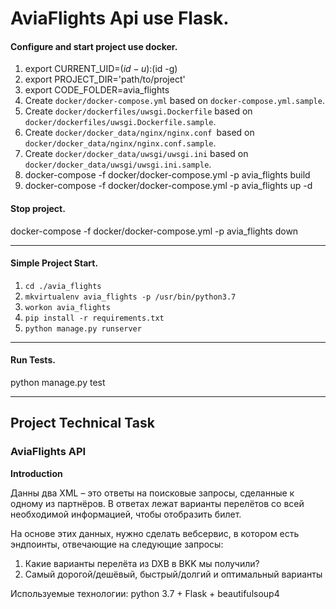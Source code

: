 # AviaFlights Api use Flask.

#### Configure and start project use docker.
1) export CURRENT_UID=$(id -u):$(id -g)
2) export PROJECT_DIR='path/to/project'
3) export CODE_FOLDER=avia_flights
4) Create `docker/docker-compose.yml` based on `docker-compose.yml.sample`. 
5) Create `docker/dockerfiles/uwsgi.Dockerfile` based on `docker/dockerfiles/uwsgi.Dockerfile.sample`.
6) Create `docker/docker_data/nginx/nginx.conf `based on `docker/docker_data/nginx/nginx.conf.sample`.
7) Create `docker/docker_data/uwsgi/uwsgi.ini` based on `docker/docker_data/uwsgi/uwsgi.ini.sample`.
8) docker-compose -f docker/docker-compose.yml -p avia_flights build
9) docker-compose -f docker/docker-compose.yml -p avia_flights up -d

#### Stop project.
docker-compose -f docker/docker-compose.yml -p avia_flights down
***
#### Simple Project Start.
1) `cd ./avia_flights`
2) `mkvirtualenv avia_flights -p /usr/bin/python3.7`
3) `workon avia_flights`
4) `pip install -r requirements.txt`
5) `python manage.py runserver`
***
#### Run Tests.
python manage.py test
***
## Project Technical Task

### AviaFlights API

**Introduction**

Данны два XML – это ответы на поисковые запросы, сделанные к одному из партнёров. В ответах лежат варианты перелётов со всей необходимой информацией, чтобы отобразить билет.

На основе этих данных, нужно сделать вебсервис, в котором есть эндпоинты, отвечающие на следующие запросы:

1) Какие варианты перелёта из DXB в BKK мы получили?
2) Самый дорогой/дешёвый, быстрый/долгий и оптимальный варианты

Используемые технологии: python 3.7 + Flask + beautifulsoup4
